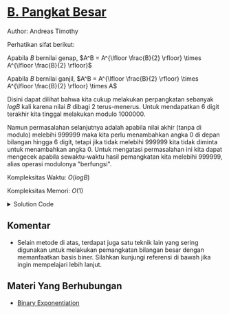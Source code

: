 # [B. Pangkat Besar](https://tlx.toki.id/courses/competitive/chapters/05/problems/B)

Author: Andreas Timothy

Perhatikan sifat berikut:

Apabila $B$ bernilai genap, $A^B = A^{\lfloor \frac{B}{2} \rfloor} \times A^{\lfloor \frac{B}{2} \rfloor}$

Apabila $B$ bernilai ganjil, $A^B = A^{\lfloor \frac{B}{2} \rfloor} \times A^{\lfloor \frac{B}{2} \rfloor} \times A$

Disini dapat dilihat bahwa kita cukup melakukan perpangkatan sebanyak $log B$ kali karena nilai $B$ dibagi $2$ terus-menerus. Untuk mendapatkan 6 digit terakhir kita tinggal melakukan modulo $1000000$.

Namun permasalahan selanjutnya adalah apabila nilai akhir (tanpa di modulo) melebihi $999999$ maka kita perlu menambahkan angka $0$ di depan bilangan hingga $6$ digit, tetapi jika tidak melebihi $999999$ kita tidak diminta untuk menambahkan angka $0$. Untuk mengatasi permasalahan ini kita dapat mengecek apabila sewaktu-waktu hasil pemangkatan kita melebihi $999999$, alias operasi modulonya "berfungsi".

Kompleksitas Waktu: $O(log B)$

Kompleksitas Memori: $O(1)$

<details>
  <summary>Solution Code</summary>

```c++
#include <bits/stdc++.h>
using namespace std;
#define ll long long

ll a, b, res;
bool melebihi = false;
int panjang;

ll mod(ll x) {
  if (x > 999999) melebihi = true;
  return x % 1000000;
}

ll p(ll a, ll b) {
  if (b == 0) return 1;
  ll res = p(a, b / 2);
  if (b % 2)
    return mod(mod(res * res) * a);
  else
    return mod(res * res);
}

int digit(ll x) {
  if (x == 0) return 1;  // kasus khusus
  int len = 0;
  while (x > 0) {
    len++;
    x /= 10;
  }
  return len;
}

int main() {
  cin >> a >> b;
  res = p(a, b);
  if (melebihi) {
    panjang = digit(res);
    // output 0 di depan bilangan
    for (int i = 1; i <= 6 - panjang; i++) cout << 0;
  }
  cout << res << '\n';
}
```

</details>

## Komentar

- Selain metode di atas, terdapat juga satu teknik lain yang sering digunakan untuk melakukan pemangkatan bilangan besar dengan memanfaatkan basis biner. Silahkan kunjungi referensi di bawah jika ingin mempelajari lebih lanjut.

## Materi Yang Berhubungan

- [Binary Exponentiation](https://cp-algorithms.com/algebra/binary-exp.html)
